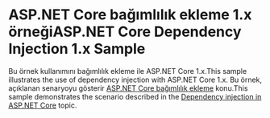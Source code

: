 # <a name="aspnet-core-dependency-injection-1x-sample"></a><span data-ttu-id="de022-101">ASP.NET Core bağımlılık ekleme 1.x örneği</span><span class="sxs-lookup"><span data-stu-id="de022-101">ASP.NET Core Dependency Injection 1.x Sample</span></span>

<span data-ttu-id="de022-102">Bu örnek kullanımını bağımlılık ekleme ile ASP.NET Core 1.x.</span><span class="sxs-lookup"><span data-stu-id="de022-102">This sample illustrates the use of dependency injection with ASP.NET Core 1.x.</span></span> <span data-ttu-id="de022-103">Bu örnek, açıklanan senaryoyu gösterir [ASP.NET Core bağımlılık ekleme](https://docs.microsoft.com/aspnet/core/fundamentals/dependency-injection) konu.</span><span class="sxs-lookup"><span data-stu-id="de022-103">This sample demonstrates the scenario described in the [Dependency injection in ASP.NET Core](https://docs.microsoft.com/aspnet/core/fundamentals/dependency-injection) topic.</span></span>
